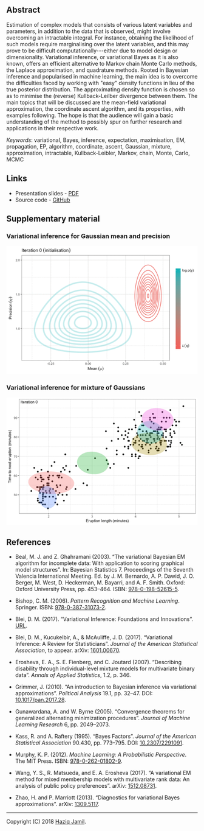 
Abstract
--------

<!-- This talk aims to introduce the concept of variational techniques for estimating statistical models with latent variables.  -->
Estimation of complex models that consists of various latent variables and parameters, in addition to the data that is observed, might involve overcoming an intractable integral. For instance, obtaining the likelihood of such models require marginalising over the latent variables, and this may prove to be difficult computationally---either due to model design or dimensionality. Variational inference, or variational Bayes as it is also known, offers an efficient alternative to Markov chain Monte Carlo methods, the Laplace approximation, and quadrature methods. Rooted in Bayesian inference and popularised in machine learning, the main idea is to overcome the difficulties faced by working with "easy" density functions in lieu of the true posterior distribution. The approximating density function is chosen so as to minimise the (reverse) Kullback-Leilber divergence between them. The main topics that will be discussed are the mean-field variational approximation, the coordinate ascent algorithm, and its properties, with examples following. The hope is that the audience will gain a basic understanding of the method to possibly spur on further research and applications in their respective work.

*Keywords*: variational, Bayes, inference, expectation, maximisation, EM, propagation, EP, algorithm, coordinate, ascent, Gaussian, mixture, approximation, intractable, Kullback-Leibler, Markov, chain, Monte, Carlo, MCMC

Links
-----

-   Presentation slides - [PDF](http://socialstats.haziqj.ml/soc-stat-meet-bgtvi-handout.pdf)
-   Source code - [GitHub](https://github.com/haziqj/soc-stat-meet-bgtvi)

Supplementary material
----------------------

### Variational inference for Gaussian mean and precision

![variational-example1](figure/var-eg1.gif)

### Variational inference for mixture of Gaussians

![variational-example2](figure/var-eg2.gif)

References
----------

-   Beal, M. J. and Z. Ghahramani (2003). “The variational Bayesian EM algorithm for incomplete data: With application to scoring graphical model structures”. In: Bayesian Statistics 7. Proceedings of the Seventh Valencia International Meeting. Ed. by J. M. Bernardo, A. P. Dawid, J. O. Berger, M. West, D. Heckerman, M. Bayarri, and A. F. Smith. Oxford: Oxford University Press, pp. 453–464. ISBN: [978-0-198-52615-5](https://global.oup.com/academic/product/bayesian-statistics-7-9780198526155).

-   Bishop, C. M. (2006). *Pattern Recognition and Machine Learning*. Springer. ISBN: [978-0-387-31073-2](http://www.springer.com/gb/book/9780387310732).

-   Blei, D. M. (2017). “Variational Inference: Foundations and Innovations”. [URL](https://simons.berkeley.edu/talks/david-blei-2017-5-1).

-   Blei, D. M., Kucukelbir, A., & McAuliffe, J. D. (2017). “Variational Inference: A Review for Statisticians”. *Journal of the American Statistical Association*, to appear. arXiv: [1601.00670](https://arxiv.org/abs/1601.00670).

-   Erosheva, E. A., S. E. Fienberg, and C. Joutard (2007). “Describing disability through individual-level mixture models for multivariate binary data”. *Annals of Applied Statistics*, 1.2, p. 346.

-   Grimmer, J. (2010). “An introduction to Bayesian inference via variational approximations”. *Political Analysis* 19.1, pp. 32–47. DOI: [10.1017/pan.2017.28](https://doi.org/10.1017/pan.2017.28).

-   Gunawardana, A. and W. Byrne (2005). “Convergence theorems for generalized alternating minimization procedures”. *Journal of Machine Learning Research* 6, pp. 2049–2073.

-   Kass, R. and A. Raftery (1995). “Bayes Factors”. *Journal of the American Statistical Association* 90.430, pp. 773–795. DOI: [10.2307/2291091](https://doi.org/10.2307/2291091).

-   Murphy, K. P. (2012). *Machine Learning: A Probabilistic Perspective*. The MIT Press. ISBN: [978-0-262-01802-9](https://mitpress.mit.edu/books/machine-learning-0).

-   Wang, Y. S., R. Matsueda, and E. A. Erosheva (2017). “A variational EM method for mixed membership models with multivariate rank data: An analysis of public policy preferences”. arXiv: [1512.08731](https://arxiv.org/abs/1512.08731).

-   Zhao, H. and P. Marriott (2013). “Diagnostics for variational Bayes approximations”. arXiv: [1309.5117](https://arxiv.org/abs/1309.5117).

------------------------------------------------------------------------

Copyright (C) 2018 [Haziq Jamil](http://haziqj.ml).
